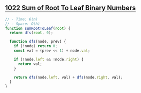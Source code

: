 ## [1022 Sum of Root To Leaf Binary Numbers](https://leetcode.com/problems/sum-of-root-to-leaf-binary-numbers/description/?envType=problem-list-v2&envId=vm7q3te3)

<!-- notecardId: 1760727015469 -->

```js
// - Time: O(n)
// - Space: O(h)
function sumRootToLeaf(root) {
  return dfs(root, 0);

  function dfs(node, prev) {
    if (!node) return 0;
    const val = (prev << 1) + node.val;

    if (!node.left && !node.right) {
      return val;
    }

    return dfs(node.left, val) + dfs(node.right, val);
  }
}
```
